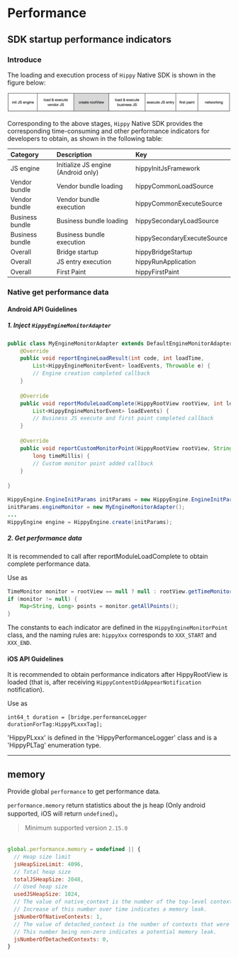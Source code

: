 # Performance

## SDK startup performance indicators

### Introduce

The loading and execution process of `Hippy` Native SDK is shown in the figure below:

![hippy-launch-steps](../assets/img/hippy-launch-steps.png)

Corresponding to the above stages, `Hippy` Native SDK provides the corresponding time-consuming and other performance indicators for developers to obtain, as shown in the following table:

| Category | Description | Key |
| :------- | :--------------- | :--------------------- |
| JS engine | Initialize JS engine (Android only) | hippyInitJsFramework |
| Vendor bundle | Vendor bundle loading | hippyCommonLoadSource |
| Vendor bundle | Vendor bundle execution | hippyCommonExecuteSource |
| Business bundle | Business bundle loading | hippySecondaryLoadSource |
| Business bundle | Business bundle execution | hippySecondaryExecuteSource |
| Overall | Bridge startup | hippyBridgeStartup |
| Overall | JS entry execution | hippyRunApplication |
| Overall | First Paint | hippyFirstPaint |




### Native get performance data

#### Android API Guidelines

##### 1. Inject `HippyEngineMonitorAdapter`

```java
public class MyEngineMonitorAdapter extends DefaultEngineMonitorAdapter {
    @Override
    public void reportEngineLoadResult(int code, int loadTime,
        List<HippyEngineMonitorEvent> loadEvents, Throwable e) {
        // Engine creation completed callback
    }

    @Override
    public void reportModuleLoadComplete(HippyRootView rootView, int loadTime,
        List<HippyEngineMonitorEvent> loadEvents) {
        // Business JS execute and first paint completed callback
    }

    @Override
    public void reportCustomMonitorPoint(HippyRootView rootView, String eventName,
        long timeMillis) {
        // Custom monitor point added callback
    }

}
```

```java
HippyEngine.EngineInitParams initParams = new HippyEngine.EngineInitParams();
initParams.engineMonitor = new MyEngineMonitorAdapter();
...
HippyEngine engine = HippyEngine.create(initParams);
```

##### 2. Get performance data

It is recommended to call after reportModuleLoadComplete to obtain complete performance data.

Use as

```java
TimeMonitor monitor = rootView == null ? null : rootView.getTimeMonitor();
if (monitor != null) {
    Map<String, Long> points = monitor.getAllPoints();
}
```

The constants to each indicator are defined in the `HippyEngineMonitorPoint` class, and the naming rules are: `hippyXxx` corresponds to `XXX_START` and `XXX_END`.

#### iOS API Guidelines

It is recommended to obtain performance indicators after HippyRootView is loaded (that is, after receiving `HippyContentDidAppearNotification` notification).

Use as

```objc
int64_t duration = [bridge.performanceLogger durationForTag:HippyPLxxxTag];
```

'HippyPLxxx' is defined in the 'HippyPerformanceLogger' class and is a 'HippyPLTag' enumeration type.

---

## memory

Provide global `performance` to get performance data. 

`performance.memory` return statistics about the js heap (Only android supported, iOS will return `undefined`）。

> Minimum supported version `2.15.0`

```javascript

global.performance.memory = undefined || {
  // Heap size limit
  jsHeapSizeLimit: 4096,
  // Total heap size
  totalJSHeapSize: 2048,
  // Used heap size
  usedJSHeapSize: 1024,
  // The value of native_context is the number of the top-level contexts currently active.
  // Increase of this number over time indicates a memory leak.
  jsNumberOfNativeContexts: 1,
  // The value of detached_context is the number of contexts that were detached and not yet garbage collected.
  // This number being non-zero indicates a potential memory leak.
  jsNumberOfDetachedContexts: 0,
}

```

